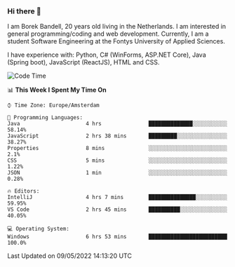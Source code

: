 ### Hi there 👋

I am Borek Bandell, 20 years old living in the Netherlands. I am interested in general programming/coding and web development. Currently, I am a student Software Engineering at the Fontys University of Applied Sciences.

I have experience with: Python, C# (WinForms, ASP.NET Core), Java (Spring boot), JavaScript (ReactJS), HTML and CSS.

<!--START_SECTION:waka-->
![Code Time](http://img.shields.io/badge/Code%20Time-115%20hrs%2020%20mins-blue)

📊 **This Week I Spent My Time On** 

```text
⌚︎ Time Zone: Europe/Amsterdam

💬 Programming Languages: 
Java                     4 hrs               ██████████████░░░░░░░░░░░   58.14% 
JavaScript               2 hrs 38 mins       █████████░░░░░░░░░░░░░░░░   38.27% 
Properties               8 mins              ░░░░░░░░░░░░░░░░░░░░░░░░░   2.1% 
CSS                      5 mins              ░░░░░░░░░░░░░░░░░░░░░░░░░   1.22% 
JSON                     1 min               ░░░░░░░░░░░░░░░░░░░░░░░░░   0.28%

🔥 Editors: 
IntelliJ                 4 hrs 7 mins        ███████████████░░░░░░░░░░   59.95% 
VS Code                  2 hrs 45 mins       ██████████░░░░░░░░░░░░░░░   40.05%

💻 Operating System: 
Windows                  6 hrs 53 mins       █████████████████████████   100.0%

```


 Last Updated on 09/05/2022 14:13:20 UTC
<!--END_SECTION:waka-->

<!--**tcBorek2002/tcBorek2002** is a ✨ _special_ ✨ repository because its `README.md` (this file) appears on your GitHub profile.

Here are some ideas to get you started:

- 🔭 I’m currently working on ...
- 🌱 I’m currently learning ...
- 👯 I’m looking to collaborate on ...
- 🤔 I’m looking for help with ...
- 💬 Ask me about ...
- 📫 How to reach me: ...
- 😄 Pronouns: ...
- ⚡ Fun fact: ...
-->

